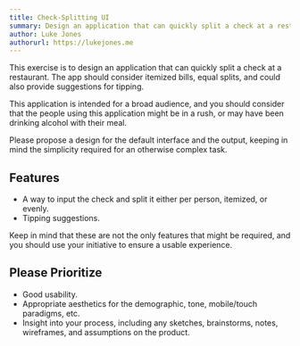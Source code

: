 ```yaml
---
title: Check-Splitting UI
summary: Design an application that can quickly split a check at a restaurant. The app should consider itemized bills, equal splits, and could also provide suggestions for tipping. It should appeal to a broad audience and be easy to use for those who may have had one or two too many of fancy cocktails over dinner.
author: Luke Jones
authorurl: https://lukejones.me
---
```


This exercise is to design an application that can quickly split a check at a restaurant. The app should consider itemized bills, equal splits, and could also provide suggestions for tipping.

This application is intended for a broad audience, and you should consider that the people using this application might be in a rush, or may have been drinking alcohol with their meal.

Please propose a design for the default interface and the output, keeping in mind the simplicity required for an otherwise complex task.

## Features

* A way to input the check and split it either per person, itemized, or evenly.
* Tipping suggestions.

Keep in mind that these are not the only features that might be required, and you should use your initiative to ensure a usable experience.

## Please Prioritize

* Good usability.
* Appropriate aesthetics for the demographic, tone, mobile/touch paradigms, etc.
* Insight into your process, including any sketches, brainstorms, notes, wireframes, and assumptions on the product.
